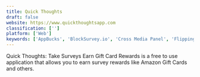 ```yaml
---
title: Quick Thoughts
draft: false 
website: https://www.quickthoughtsapp.com
classification: ['']
platform: ['Web']
keywords: ['AppBucks', 'BlockSurvey.io', 'Cross Media Panel', 'FlippingBook', 'Gigwalk', 'Givling', 'Google Opinion Rewards', 'Lucky Day', 'MadCap Flare', 'MileUp', 'PUB HTML5', 'Receipt Hog', 'Smart Panel', 'appgreedy']
---
```

Quick Thoughts: Take Surveys Earn Gift Card Rewards is a free to use application that allows you to earn survey rewards like Amazon Gift Cards and others.
